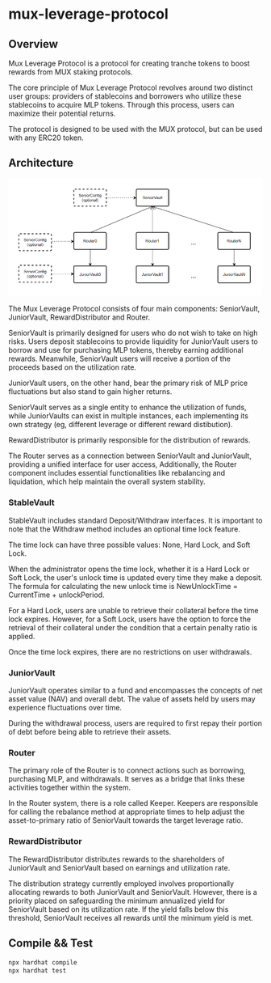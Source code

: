 # mux-leverage-protocol

## Overview

Mux Leverage Protocol is a protocol for creating tranche tokens to boost rewards from MUX staking protocols.

The core principle of Mux Leverage Protocol revolves around two distinct user groups: providers of stablecoins and borrowers who utilize these stablecoins to acquire MLP tokens. Through this process, users can maximize their potential returns.

The protocol is designed to be used with the MUX protocol, but can be used with any ERC20 token.

## Architecture

![Alt text](misc/architecture.png?raw=true "Architecture")

The Mux Leverage Protocol consists of four main components: SeniorVault, JuniorVault, RewardDistributor and Router.

SeniorVault is primarily designed for users who do not wish to take on high risks. Users deposit stablecoins to provide liquidity for JuniorVault users to borrow and use for purchasing MLP tokens, thereby earning additional rewards. Meanwhile, SeniorVault users will receive a portion of the proceeds based on the utilization rate.

JuniorVault users, on the other hand, bear the primary risk of MLP price fluctuations but also stand to gain higher returns.

SeniorVault serves as a single entity to enhance the utilization of funds, while JuniorVaults can exist in multiple instances, each implementing its own strategy (eg, different leverage or different reward distibution).

RewardDistributor is primarily responsible for the distribution of rewards.

The Router serves as a connection between SeniorVault and JuniorVault, providing a unified interface for user access, Additionally, the Router component includes essential functionalities like rebalancing and liquidation, which help maintain the overall system stability.

### StableVault

StableVault includes standard Deposit/Withdraw interfaces. It is important to note that the Withdraw method includes an optional time lock feature.

The time lock can have three possible values: None, Hard Lock, and Soft Lock.

When the administrator opens the time lock, whether it is a Hard Lock or Soft Lock, the user's unlock time is updated every time they make a deposit. The formula for calculating the new unlock time is NewUnlockTime = CurrentTime + unlockPeriod.

For a Hard Lock, users are unable to retrieve their collateral before the time lock expires. However, for a Soft Lock, users have the option to force the retrieval of their collateral under the condition that a certain penalty ratio is applied.

Once the time lock expires, there are no restrictions on user withdrawals.

### JuniorVault

JuniorVault operates similar to a fund and encompasses the concepts of net asset value (NAV) and overall debt. The value of assets held by users may experience fluctuations over time.

During the withdrawal process, users are required to first repay their portion of debt before being able to retrieve their assets.

### Router

The primary role of the Router is to connect actions such as borrowing, purchasing MLP, and withdrawals. It serves as a bridge that links these activities together within the system.

In the Router system, there is a role called Keeper. Keepers are responsible for calling the rebalance method at appropriate times to help adjust the asset-to-primary ratio of SeniorVault towards the target leverage ratio.

### RewardDistributor

The RewardDistributor distributes rewards to the shareholders of JuniorVault and SeniorVault based on earnings and utilization rate.

The distribution strategy currently employed involves proportionally allocating rewards to both JuniorVault and SeniorVault. However, there is a priority placed on safeguarding the minimum annualized yield for SeniorVault based on its utilization rate. If the yield falls below this threshold, SeniorVault receives all rewards until the minimum yield is met.

## Compile && Test

```
npx hardhat compile
npx hardhat test
```
